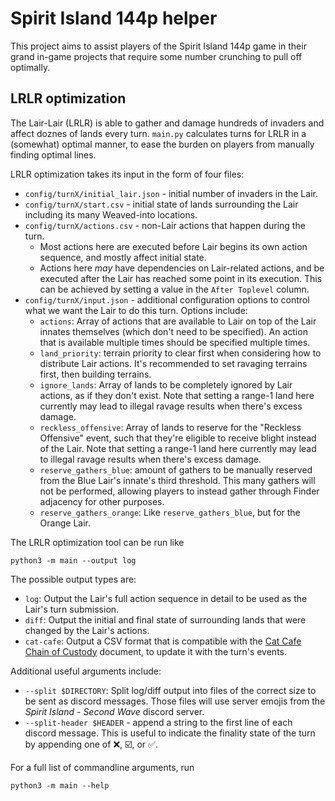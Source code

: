 # Spirit Island 144p helper

This project aims to assist players of the Spirit Island 144p game in their grand in-game projects that require some number crunching to pull off optimally.

## LRLR optimization

The Lair-Lair (LRLR) is able to gather and damage hundreds of invaders and affect doznes of lands every turn. `main.py` calculates turns for LRLR in a (somewhat) optimal manner, to ease the burden on players from manually finding optimal lines.

LRLR optimization takes its input in the form of four files:
- `config/turnX/initial_lair.json` - initial number of invaders in the Lair.
- `config/turnX/start.csv` - initial state of lands surrounding the Lair including its many Weaved-into locations.
- `config/turnX/actions.csv` - non-Lair actions that happen during the turn.
  - Most actions here are executed before Lair begins its own action sequence, and mostly affect initial state.
  - Actions here _may_ have dependencies on Lair-related actions, and be executed after the Lair has reached some point in its execution. This can be achieved by setting a value in the `After Toplevel` column.
- `config/turnX/input.json` - additional configuration options to control what we want the Lair to do this turn. Options include:
  - `actions`: Array of actions that are available to Lair on top of the Lair innates themselves (which don't need to be specified). An action that is available multiple times should be specified multiple times.
  - `land_priority`: terrain priority to clear first when considering how to distribute Lair actions. It's recommended to set ravaging terrains first, then building terrains.
  - `ignore_lands`: Array of lands to be completely ignored by Lair actions, as if they don't exist. Note that setting a range-1 land here currently may lead to illegal ravage results when there's excess damage.
  - `reckless_offensive`: Array of lands to reserve for the "Reckless Offensive" event, such that they're eligible to receive blight instead of the Lair. Note that setting a range-1 land here currently may lead to illegal ravage results when there's excess damage.
  - `reserve_gathers_blue`: amount of gathers to be manually reserved from the Blue Lair's innate's third threshold. This many gathers will not be performed, allowing players to instead gather through Finder adjacency for other purposes.
  - `reserve_gathers_orange`: Like `reserve_gathers_blue`, but for the Orange Lair.

The LRLR optimization tool can be run like
```
python3 -m main --output log
```

The possible output types are:
- `log`: Output the Lair's full action sequence in detail to be used as the Lair's turn submission.
- `diff`: Output the initial and final state of surrounding lands that were changed by the Lair's actions.
- `cat-cafe`: Output a CSV format that is compatible with the [Cat Cafe Chain of Custody](https://docs.google.com/spreadsheets/d/1x9654XIyF7MKBAcl5Itv4OQ9JLdwQlXY1-Y3E6svHwY) document, to update it with the turn's events.

Additional useful arguments include:
- `--split $DIRECTORY`: Split log/diff output into files of the correct size to be sent as discord messages. Those files will use server emojis from the _Spirit Island - Second Wave_ discord server.
- `--split-header $HEADER` - append a string to the first line of each discord message. This is useful to indicate the finality state of the turn by appending one of ❌, ☑️, or ✅.

For a full list of commandline arguments, run
```
python3 -m main --help
```
